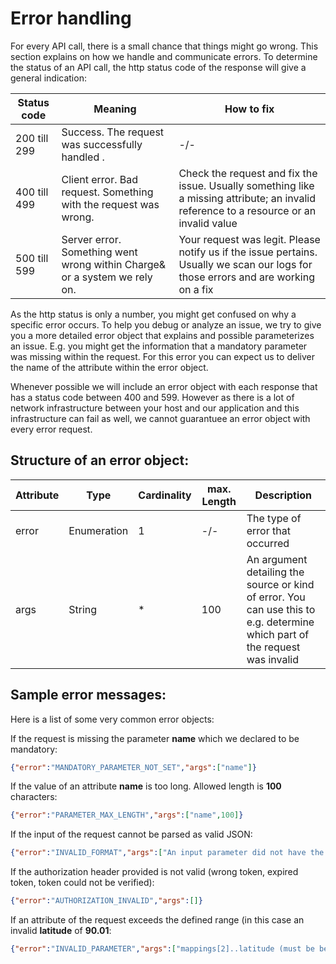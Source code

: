 # Error handling

For every API call, there is a small chance that things might go wrong. This section explains on how we handle and communicate errors.
To determine the status of an API call, the http status code of the response will give a general indication:

| Status code      | Meaning                                                                   | How to fix
|------------------|---------------------------------------------------------------------------|--------------|
| 200 till 299     | Success. The request was successfully handled           .                 | -/-
| 400 till 499     | Client error. Bad request. Something with the request was wrong.          | Check the request and fix the issue. Usually something like a missing attribute; an invalid reference to a resource or an invalid value
| 500 till 599     | Server error. Something went wrong within Charge& or a system we rely on. | Your request was legit. Please notify us if the issue pertains. Usually we scan our logs for those errors and are working on a fix

As the http status is only a number, you might get confused on why a specific error occurs. To help you debug or analyze an issue, we try to give you a more detailed error object that explains and possible parameterizes an issue.
E.g. you might get the information that a mandatory parameter was missing within the request. For this error you can expect us to deliver the name of the attribute within the error object.

Whenever possible we will include an error object with each response that has a status code between 400 and 599. However as there is a lot of network infrastructure between your host and our application and this infrastructure can fail as well, we cannot guarantuee an error object with every error request.

## Structure of an error object:

| Attribute    | Type                               | Cardinality | max. Length | Description 
|--------------|------------------------------------|-------------|-------------|---------------------------------------------------------------------------------------------------|
| error        |Enumeration                         |1            |-/-          | The type of error that occurred
| args         |String                              |*            |100          | An argument detailing the source or kind of error. You can use this to e.g. determine which part of the request was invalid

## Sample error messages:

Here is a list of some very common error objects:

If the request is missing the parameter **name** which we declared to be mandatory:
```json
{"error":"MANDATORY_PARAMETER_NOT_SET","args":["name"]}
```

If the value of an attribute **name** is too long. Allowed length is **100** characters:
```json
{"error":"PARAMETER_MAX_LENGTH","args":["name",100]}
```

If the input of the request cannot be parsed as valid JSON:
```json
{"error":"INVALID_FORMAT","args":["An input parameter did not have the expected format. Please check interface specification."]}
```

If the authorization header provided is not valid (wrong token, expired token, token could not be verified):
```json
{"error":"AUTHORIZATION_INVALID","args":[]}
```

If an attribute of the request exceeds the defined range (in this case an invalid **latitude** of **90.01**:
```json
{"error":"INVALID_PARAMETER","args":["mappings[2]..latitude (must be between -90 and +90)","90.01"]}
```
